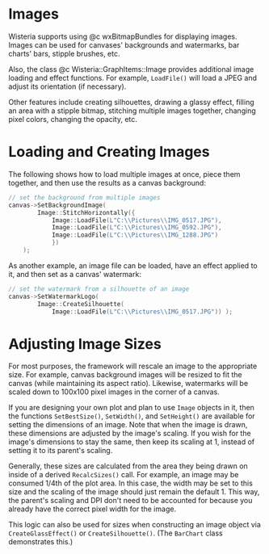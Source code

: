 Images
=============================

Wisteria supports using @c wxBitmapBundles for displaying images. Images can be used for
canvases' backgrounds and watermarks, bar charts' bars, stipple brushes, etc.

Also, the class @c Wisteria::GraphItems::Image provides additional image loading and effect functions.
For example, `LoadFile()` will load a JPEG and adjust its orientation (if necessary).

Other features include creating silhouettes, drawing a glassy effect,
filling an area with a stipple bitmap, stitching multiple images together,
changing pixel colors, changing the opacity, etc.

Loading and Creating Images
=============================

The following shows how to load
multiple images at once, piece them together, and then use the results as a canvas background:

```cpp
// set the background from multiple images
canvas->SetBackgroundImage(
        Image::StitchHorizontally({
            Image::LoadFile(L"C:\\Pictures\\IMG_0517.JPG"),
            Image::LoadFile(L"C:\\Pictures\\IMG_0592.JPG"),
            Image::LoadFile(L"C:\\Pictures\\IMG_1288.JPG")
            })
    );
```

As another example, an image file can be loaded, have an effect applied to it, and then
set as a canvas' watermark:

```cpp
// set the watermark from a silhouette of an image
canvas->SetWatermarkLogo(
        Image::CreateSilhouette(
            Image::LoadFile(L"C:\\Pictures\\IMG_0517.JPG")) );
```

Adjusting Image Sizes
=============================

For most purposes, the framework will rescale an image to the appropriate size. For example,
canvas background images will be resized to fit the canvas (while maintaining its aspect ratio).
Likewise, watermarks will be scaled down to 100x100 pixel images in the corner of a canvas.

If you are designing your own plot and plan to use `Image` objects in it, then the functions `SetBestSize()`,
`SetWidth()`, and `SetHeight()` are available for setting the dimensions of an image. Note that when the
image is drawn, these dimensions are adjusted by the image's scaling. If you wish for the image's
dimensions to stay the same, then keep its scaling at 1, instead of setting it to its parent's scaling.

Generally, these sizes are calculated from the area they being drawn on inside of a derived
`RecalcSizes()` call. For example, an image may be consumed 1/4th of the plot area. In this case, the width
may be set to this size and the scaling of the image should just remain the default 1. This way, the parent's
scaling and DPI don't need to be accounted for because you already have the correct pixel width for the image.

This logic can also be used for sizes when constructing an image object via `CreateGlassEffect()` or `CreateSilhouette()`.
(The `BarChart` class demonstrates this.)
